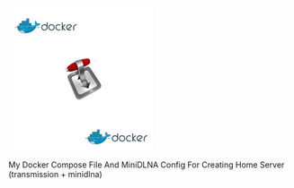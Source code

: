 ![docker-transmission](https://github.com/unixlinuxgeek/logos/blob/main/256x256/docker-transmission.png?raw=true)

My Docker Compose File And MiniDLNA Config For Creating Home Server (transmission + minidlna)
